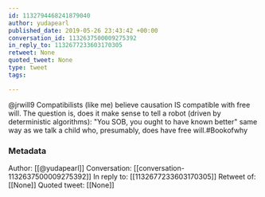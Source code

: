 ```yaml
---
id: 1132794468241879040
author: yudapearl
published_date: 2019-05-26 23:43:42 +00:00
conversation_id: 1132637500009275392
in_reply_to: 1132677233603170305
retweet: None
quoted_tweet: None
type: tweet
tags:

---
```


@jrwill9 Compatibilists (like me) believe causation IS compatible with free will. The question is, does it make sense to tell a robot (driven by deterministic algorithms): "You SOB, you ought to have known better" same way as we talk a child who, presumably, does have free will.#Bookofwhy

### Metadata

Author: [[@yudapearl]]
Conversation: [[conversation-1132637500009275392]]
In reply to: [[1132677233603170305]]
Retweet of: [[None]]
Quoted tweet: [[None]]

